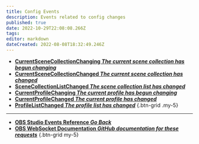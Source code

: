```yaml
---
title: Config Events
description: Events related to config changes
published: true
date: 2022-10-29T22:08:08.266Z
tags: 
editor: markdown
dateCreated: 2022-08-08T18:32:49.246Z
---
```


* [**CurrentSceneCollectionChanging *The current scene collection has begun changing***](/Broadcasters/OBS/Events/Config-Events/CurrentSceneCollectionChanging)
* [**CurrentSceneCollectionChanged *The current scene collection has changed***](/Broadcasters/OBS/Events/Config-Events/CurrentSceneCollectionChanged)
* [**SceneCollectionListChanged *The scene collection list has changed***](/Broadcasters/OBS/Events/Config-Events/SceneCollectionListChanged)
* [**CurrentProfileChanging *The current profile has begun changing***](/Broadcasters/OBS/Events/Config-Events/CurrentProfileChanging)
* [**CurrentProfileChanged *The current profile has changed***](/Broadcasters/OBS/Events/Config-Events/CurrentProfileChanged)
* [**ProfileListChanged *The profile list has changed***](/Broadcasters/OBS/Events/Config-Events/ProfileListChanged)
{.btn-grid .my-5}

---

- [<i class="mdi mdi-chevron-left"></i>**OBS Studio Events Reference *Go Back***](/Broadcasters/OBS/Events)
- [<i class="mdi mdi-github"></i> **OBS WebSocket Documentation *GitHub documentation for these requests***](https://github.com/obsproject/obs-websocket/blob/master/docs/generated/protocol.md#config-events)
{.btn-grid my-5}